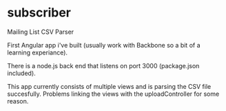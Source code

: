 # subscriber
Mailing List CSV Parser

First Angular app i've built (usually work with Backbone so a bit of a learning experiance). 

There is a node.js back end that listens on port 3000 (package.json included).

This app currently consists of multiple views and is parsing the CSV file succesfully. Problems linking the views with the uploadController for some reason.
